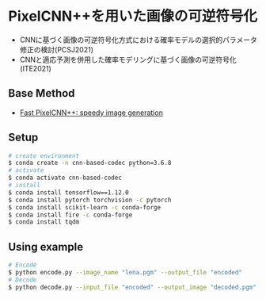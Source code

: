 # PixelCNN++を用いた画像の可逆符号化

- CNNに基づく画像の可逆符号化方式における確率モデルの選択的パラメータ修正の検討(PCSJ2021)
- CNNと適応予測を併用した確率モデリングに基づく画像の可逆符号化(ITE2021)

## Base Method
- [Fast PixelCNN++: speedy image generation](https://github.com/PrajitR/fast-pixel-cnn)

## Setup
```sh
# create environment
$ conda create -n cnn-based-codec python=3.6.8
# activate
$ conda activate cnn-based-codec
# install
$ conda install tensorflow==1.12.0
$ conda install pytorch torchvision -c pytorch
$ conda install scikit-learn -c conda-forge
$ conda install fire -c conda-forge
$ conda install tqdm
```

## Using example
```sh
# Encode
$ python encode.py --image_name "lena.pgm" --output_file "encoded"
# Decode
$ python decode.py --input_file "encoded" --output_image "decoded.pgm"
```
